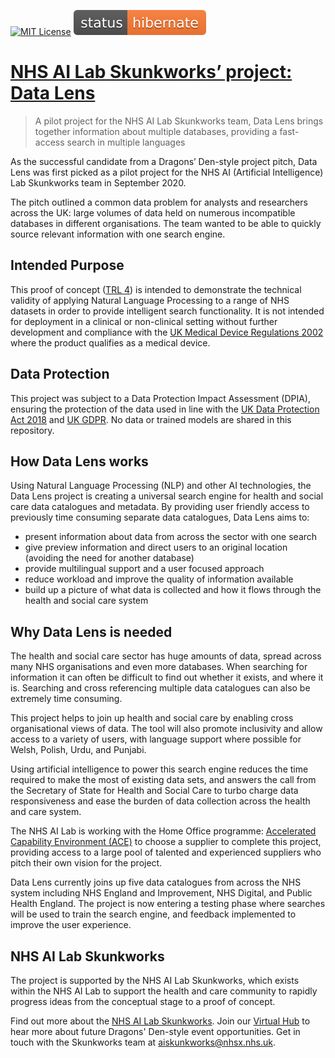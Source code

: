 [![MIT License](https://img.shields.io/badge/License-MIT-lightgray.svg)](LICENSE) [![status: hibernate](https://github.com/GIScience/badges/raw/master/status/hibernate.svg)](https://github.com/GIScience/badges#hibernate)


# [NHS AI Lab Skunkworks’ project: Data Lens](https://www.nhsx.nhs.uk/ai-lab/explore-all-resources/develop-ai/data-lens-a-fast-access-data-search-in-multiple-languages/)

> A pilot project for the NHS AI Lab Skunkworks team, Data Lens brings together information about multiple databases, providing a fast-access search in multiple languages

As the successful candidate from a Dragons’ Den-style project pitch, Data Lens was first picked as a pilot project for the NHS AI (Artificial Intelligence) Lab Skunkworks team in September 2020.

The pitch outlined a common data problem for analysts and researchers across the UK: large volumes of data held on numerous incompatible databases in different organisations. The team wanted to be able to quickly source relevant information with one search engine.

## Intended Purpose

This proof of concept ([TRL 4](https://en.wikipedia.org/wiki/Technology_readiness_level)) is intended to demonstrate the technical validity of applying Natural Language Processing to a range of NHS datasets in order to provide intelligent search functionality. It is not intended for deployment in a clinical or non-clinical setting without further development and compliance with the [UK Medical Device Regulations 2002](https://www.legislation.gov.uk/uksi/2002/618/contents/made) where the product qualifies as a medical device.

## Data Protection

This project was subject to a Data Protection Impact Assessment (DPIA), ensuring the protection of the data used in line with the [UK Data Protection Act 2018](https://www.legislation.gov.uk/ukpga/2018/12/contents/enacted) and [UK GDPR](https://ico.org.uk/for-organisations/dp-at-the-end-of-the-transition-period/data-protection-and-the-eu-in-detail/the-uk-gdpr/). No data or trained models are shared in this repository.

## How Data Lens works
Using Natural Language Processing (NLP) and other AI technologies, the Data Lens project is creating a universal search engine for health and social care data catalogues and metadata. By providing user friendly access to previously time consuming separate data catalogues, Data Lens aims to:

- present information about data from across the sector with one search
- give preview information and direct users to an original location (avoiding the need for another database)
- provide multilingual support and a user focused approach
- reduce workload and improve the quality of information available
- build up a picture of what data is collected and how it flows through the health and social care system

## Why Data Lens is needed
The health and social care sector has huge amounts of data, spread across many NHS organisations and even more databases. When searching for information it can often be difficult to find out whether it exists, and where it is. Searching and cross referencing multiple data catalogues can also be extremely time consuming. 

This project helps to join up health and social care by enabling cross organisational views of data. The tool will also promote inclusivity and allow access to a variety of users, with language support where possible for Welsh, Polish, Urdu, and Punjabi.

Using artificial intelligence to power this search engine reduces the time required to make the most of existing data sets, and answers the call from the Secretary of State for Health and Social Care to turbo charge data responsiveness and ease the burden of data collection across the health and care system.

The NHS AI Lab is working with the Home Office programme: [Accelerated Capability Environment (ACE)](https://www.gov.uk/government/groups/accelerated-capability-environment-ace) to choose a supplier to complete this project, providing access to a large pool of talented and experienced suppliers who pitch their own vision for the project.

Data Lens currently joins up five data catalogues from across the NHS system including NHS England and Improvement, NHS Digital, and Public Health England. The project is now entering a testing phase where searches will be used to train the search engine, and feedback implemented to improve the user experience.

## NHS AI Lab Skunkworks
The project is supported by the NHS AI Lab Skunkworks, which exists within the NHS AI Lab to support the health and care community to rapidly progress ideas from the conceptual stage to a proof of concept.

Find out more about the [NHS AI Lab Skunkworks](https://www.nhsx.nhs.uk/ai-lab/ai-lab-programmes/skunkworks/).
Join our [Virtual Hub](https://future.nhs.uk/connect.ti/system/text/register) to hear more about future Dragons' Den-style event opportunities.
Get in touch with the Skunkworks team at [aiskunkworks@nhsx.nhs.uk](aiskunkworks@nhsx.nhs.uk).
